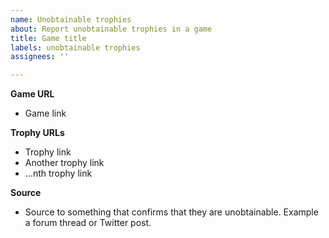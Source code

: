 ```yaml
---
name: Unobtainable trophies
about: Report unobtainable trophies in a game
title: Game title
labels: unobtainable trophies
assignees: ''

---
```


**Game URL**
- Game link

**Trophy URLs**
- Trophy link
- Another trophy link
- ...nth trophy link

**Source**
- Source to something that confirms that they are unobtainable. Example a forum thread or Twitter post.
